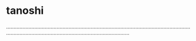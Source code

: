 # tanoshi

...............................................................................................................................................................................................................